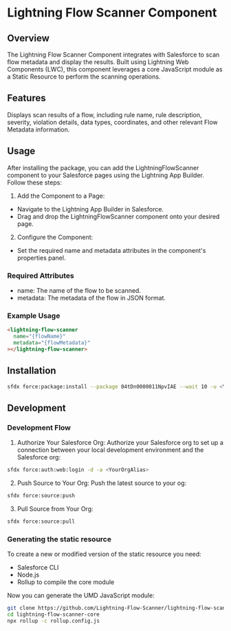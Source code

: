 # Lightning Flow Scanner Component

## Overview

The Lightning Flow Scanner Component integrates with Salesforce to scan flow metadata and display the results. Built using Lightning Web Components (LWC), this component leverages a core JavaScript module as a Static Resource to perform the scanning operations.

## Features

Displays scan results of a flow, including rule name, rule description, severity, violation details, data types, coordinates, and other relevant Flow Metadata information.

## Usage

After installing the package, you can add the LightningFlowScanner component to your Salesforce pages using the Lightning App Builder. Follow these steps:

1. Add the Component to a Page:

- Navigate to the Lightning App Builder in Salesforce.
- Drag and drop the LightningFlowScanner component onto your desired page.

2. Configure the Component:

- Set the required name and metadata attributes in the component's properties panel.

### Required Attributes

- name: The name of the flow to be scanned.
- metadata: The metadata of the flow in JSON format.

### Example Usage

```html
<lightning-flow-scanner
  name="{flowName}"
  metadata="{flowMetadata}"
></lightning-flow-scanner>
```

## Installation

```sh
sfdx force:package:install --package 04tDn0000011NpvIAE --wait 10 -u <YourOrg>
```

## Development

### Development Flow

1. Authorize Your Salesforce Org:
   Authorize your Salesforce org to set up a connection between your local development environment and the Salesforce org:

```sh
sfdx force:auth:web:login -d -a <YourOrgAlias>
```

2. Push Source to Your Org:
   Push the latest source to your og:

```sh
sfdx force:source:push
```

3. Pull Source from Your Org:

```sh
sfdx force:source:pull
```

### Generating the static resource

To create a new or modified version of the static resource you need:

- Salesforce CLI
- Node.js
- Rollup to compile the core module

Now you can generate the UMD JavaScript module:

```sh
git clone https://github.com/Lightning-Flow-Scanner/lightning-flow-scanner-core.git
cd lightning-flow-scanner-core
npx rollup -c rollup.config.js
```
